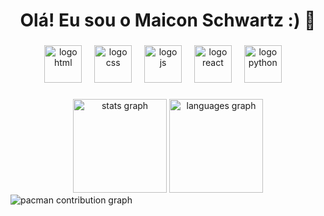 <h1 align="center">Olá! Eu sou o Maicon Schwartz :) 👾</h1>

###

<div align="center">
  <img src="https://skillicons.dev/icons?i=html" height="60" alt="logo html"  />
  <img width="12" />
  <img src="https://skillicons.dev/icons?i=css" height="60" alt="logo css"  />
  <img width="12" />
  <img src="https://skillicons.dev/icons?i=js" height="60" alt="logo js"  />
  <img width="12" />
  <img src="https://skillicons.dev/icons?i=react" height="60" alt="logo react"  />
  <img width="12" />
  <img src="https://skillicons.dev/icons?i=py" height="60" alt="logo python"  />
  <img width="12" />
</div>

###


###

<div align="center">
  <img src="https://github-readme-stats.vercel.app/api?username=mnschwartz&hide_title=false&hide_rank=false&show_icons=true&include_all_commits=true&count_private=true&disable_animations=false&theme=dracula&locale=en&hide_border=false" height="150" alt="stats graph"  />
  <img src="https://github-readme-stats.vercel.app/api/top-langs?username=mnschwartz&locale=en&hide_title=false&layout=compact&card_width=320&langs_count=5&theme=dracula&hide_border=false" height="150" alt="languages graph"  />
</div>


<picture>
  <source media="(prefers-color-scheme: dark)" srcset="https://raw.githubusercontent.com/maurodesouza/maurodesouza/output/pacman-contribution-graph-dark.svg">
  <source media="(prefers-color-scheme: light)" srcset="https://raw.githubusercontent.com/maurodesouza/maurodesouza/output/pacman-contribution-graph.svg">
  <img alt="pacman contribution graph" src="https://raw.githubusercontent.com/maurodesouza/maurodesouza/output/pacman-contribution-graph.svg">
</picture>

###
